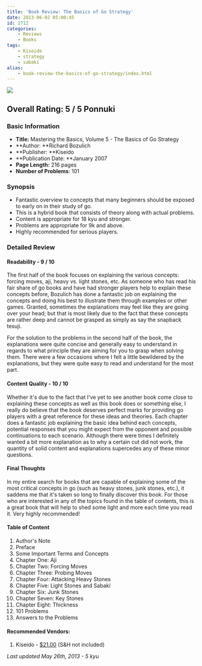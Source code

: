 ```yaml
---
title: 'Book Review: The Basics of Go Strategy'
date: 2013-06-02 05:00:45
id: 2712
categories:
	- Reviews
	- Books
tags:
	- Kiseido
	- strategy
	- sabaki
alias:
	- book-review-the-basics-of-go-strategy/index.html
---
```


![](/images/2013/05/mtbs5cover.jpg)

## Overall Rating: 5 / 5 Ponnuki

### Basic Information

*   **Title:** Mastering the Basics, Volume 5 - The Basics of Go Strategy
*   **Author: **Richard Bozulich
*   **Publisher: **Kiseido
*   **Publication Date: **January 2007
*   **Page Length:** 216 pages
*   **Number of Problems**: 101

### Synopsis

*   Fantastic overview to concepts that many beginners should be exposed to early on in their study of go.
*   This is a hybrid book that consists of theory along with actual problems.
*   Content is appropriate for 18 kyu and stronger.
*   Problems are appropriate for 9k and above.
*   Highly recommended for serious players.
<!--more-->

### Detailed Review

#### Readability - 9 / 10

The first half of the book focuses on explaining the various concepts: forcing moves, aji, heavy vs. light stones, etc. As someone who has read his fair share of go books and have had stronger players help to explain these concepts before, Bozulich has done a fantastic job on explaining the concepts and doing his best to illustrate them through examples or other games. Granted, sometimes the explanations may feel like they are going over your head; but that is most likely due to the fact that these concepts are rather deep and cannot be grasped as simply as say the snapback tesuji.

For the solution to the problems in the second half of the book, the explanations were quite concise and generally easy to understand in regards to what principle they are aiming for you to grasp when solving them. There were a few occasions where I felt a little bewildered by the explanations, but they were quite easy to read and understand for the most part.

#### Content Quality - 10 / 10

Whether it's due to the fact that I've yet to see another book come close to explaining these concepts as well as this book does or something else, I really do believe that the book deserves perfect marks for providing go players with a great reference for these ideas and theories. Each chapter does a fantastic job explaining the basic idea behind each concepts, potential responses that you might expect from the opponent and possible continuations to each scenario. Although there were times I definitely wanted a bit more explanation as to why a certain cut did not work, the quantity of solid content and explanations supercedes any of these minor questions.

#### Final Thoughts

In my entire search for books that are capable of explaining some of the most critical concepts in go (such as heavy stones, junk stones, etc.), it saddens me that it's taken so long to finally discover this book. For those who are interested in any of the topics found in the table of contents, this is a great book that will help to shed some light and more each time you read it. Very highly recommended!

#### Table of Content

1.  Author's Note
2.  Preface
3.  Some Important Terms and Concepts
4.  Chapter One: Aji
5.  Chapter Two: Forcing Moves
6.  Chapter Three: Probing Moves
7.  Chapter Four: Attacking Heavy Stones
8.  Chapter Five: Light Stones and Sabaki
9.  Chapter Six: Junk Stones
10.  Chapter Seven: Key Stones
11.  Chapter Eight: Thickness
12.  101 Problems
13.  Answers to the Problems

#### Recommended Vendors:

1.  Kiseido - [$21.00](http://www.kiseido.com/go_books.htm "Kiseido Order Form") (S&amp;H not included)

_Last updated May 26th, 2013 - 5 kyu_
